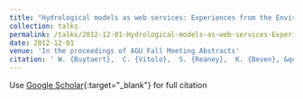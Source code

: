 ```yaml
---
title: "Hydrological models as web services: Experiences from the Environmental Virtual Observatory project"
collection: talks
permalink: /talks/2012-12-01-Hydrological-models-as-web-services-Experiences-from-the-Environmental-Virtual-Observatory-project
date: 2012-12-01
venue: 'In the proceedings of AGU Fall Meeting Abstracts'
citation: ' W. {Buytaert},  C. {Vitolo},  S. {Reaney},  K. {Beven}, &quot;Hydrological models as web services: Experiences from the Environmental Virtual Observatory project.&quot; In the proceedings of AGU Fall Meeting Abstracts, 2012.'
---
```

Use [Google Scholar](https://scholar.google.com/scholar?q=Hydrological+models+as+web+services:+Experiences+from+the+Environmental+Virtual+Observatory+project){:target="_blank"} for full citation